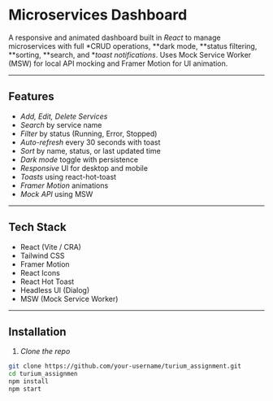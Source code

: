 #  Microservices Dashboard

A responsive and animated dashboard built in *React* to manage microservices with full *CRUD operations, **dark mode, **status filtering, **sorting, **search, and **toast notifications*. Uses Mock Service Worker (MSW) for local API mocking and Framer Motion for UI animation.

---

## Features

-  *Add, Edit, Delete Services*
-  *Search* by service name
-  *Filter* by status (Running, Error, Stopped)
-  *Auto-refresh* every 30 seconds with toast
-  *Sort* by name, status, or last updated time
-  *Dark mode* toggle with persistence
-  *Responsive* UI for desktop and mobile
-  *Toasts* using react-hot-toast
-  *Framer Motion* animations
-  *Mock API* using MSW

---

##  Tech Stack

- React (Vite / CRA)
- Tailwind CSS
- Framer Motion
- React Icons
- React Hot Toast
- Headless UI (Dialog)
- MSW (Mock Service Worker)

---

##  Installation

1. *Clone the repo*  
```bash
git clone https://github.com/your-username/turium_assignment.git
cd turium_assignmen
npm install
npm start
